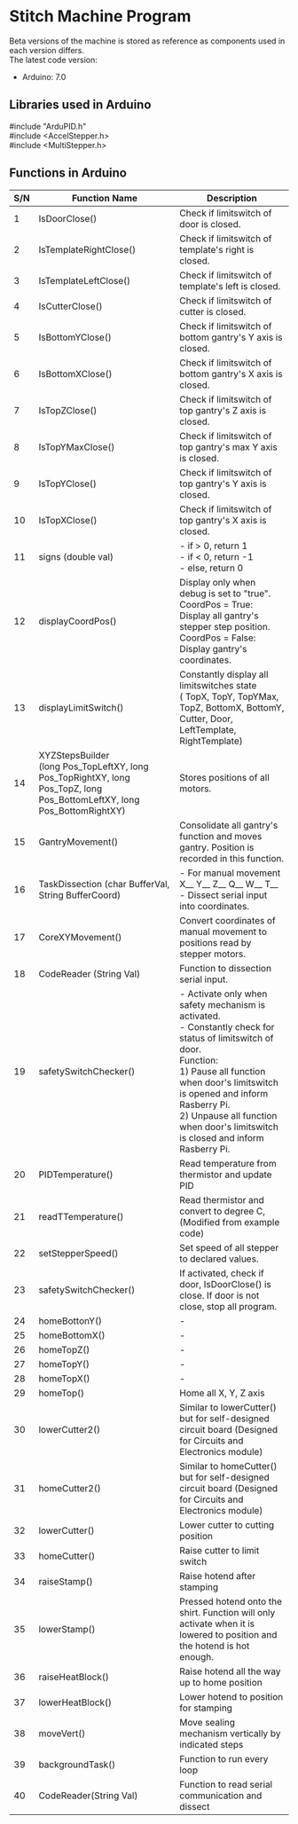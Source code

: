 # Stitch Machine Program
Beta versions of the machine is stored as reference as components used in each version differs.  
The latest code version:
- Arduino: 7.0
## Libraries used in Arduino

#include "ArduPID.h"<br />
#include <AccelStepper.h><br />
#include <MultiStepper.h><br />

## Functions in Arduino
| S/N | Function Name |Description|
| --- | --- |---|
| 1 | IsDoorClose() | Check if limitswitch of door is closed. |
| 2 | IsTemplateRightClose() | Check if limitswitch of template's right is closed. |
| 3 | IsTemplateLeftClose() | Check if limitswitch of template's left is closed. |
| 4 | IsCutterClose() | Check if limitswitch of cutter is closed. |
| 5 | IsBottomYClose() | Check if limitswitch of bottom gantry's Y axis is closed. |
| 6 | IsBottomXClose() | Check if limitswitch of bottom gantry's X axis is closed.  |
| 7 | IsTopZClose() | Check if limitswitch of top gantry's Z axis is closed. |
| 8 | IsTopYMaxClose() | Check if limitswitch of top gantry's max Y axis is closed. |
| 9 | IsTopYClose() | Check if limitswitch of top gantry's Y axis is closed. |
| 10 | IsTopXClose() | Check if limitswitch of top gantry's X axis is closed.  |
| 11 | signs (double val) | - if > 0, return 1<br />- if < 0, return -1<br />- else, return 0 |
| 12 | displayCoordPos() | Display only when debug is set to "true".<br />CoordPos = True: <br />Display all gantry's stepper step position.<br />CoordPos = False:<br />Display gantry's coordinates.|
| 13 | displayLimitSwitch() | Constantly display all limitswitches state<br />( TopX, TopY, TopYMax, TopZ, BottomX, BottomY, Cutter, Door, LeftTemplate, RightTemplate) |
| 14 | XYZStepsBuilder<br />(long Pos_TopLeftXY, long Pos_TopRightXY, long Pos_TopZ, long Pos_BottomLeftXY, long Pos_BottomRightXY) | Stores positions of all motors. |
| 15 | GantryMovement() | Consolidate all gantry's function and moves gantry. Position is recorded in this function. |
| 16 | TaskDissection (char BufferVal, String BufferCoord) | - For manual movement X__ Y__ Z__ Q__ W__ T__ <br />- Dissect serial input into coordinates.|
| 17 | CoreXYMovement() | Convert coordinates of manual movement to positions read by stepper motors. |
| 18 | CodeReader (String Val) | Function to dissection serial input. |
| 19 | safetySwitchChecker() | - Activate only when safety mechanism is activated.<br /> - Constantly check for status of limitswitch of door.<br />Function:<br />1) Pause all function when door's limitswitch is opened and inform Rasberry Pi. <br />2) Unpause all function when door's limitswitch is closed and inform Rasberry Pi.|
| 20 | PIDTemperature() | Read temperature from thermistor and update PID |
| 21 | readTTemperature() | Read thermistor and convert to degree C, (Modified from example code) |
| 22 | setStepperSpeed() | Set speed of all stepper to declared values. |
| 23 | safetySwitchChecker() | If activated, check if door, IsDoorClose() is close. If door is not close, stop all program. |
| 24 | homeBottonY() | - |
| 25 | homeBottomX() | - |
| 26 | homeTopZ() | - |
| 27 | homeTopY() | - |
| 28 | homeTopX() | - |
| 29 | homeTop() | Home all X, Y, Z axis |
| 30 | lowerCutter2() | Similar to lowerCutter() but for self-designed circuit board (Designed for Circuits and Electronics module) |
| 31 | homeCutter2() | Similar to homeCutter() but for self-designed circuit board (Designed for Circuits and Electronics module) |
| 32 | lowerCutter() | Lower cutter to cutting position |
| 33 | homeCutter() | Raise cutter to limit switch |
| 34 | raiseStamp() | Raise hotend after stamping |
| 35 | lowerStamp() | Pressed hotend onto the shirt. Function will only activate when it is lowered to position and the hotend is hot enough. |
| 36 | raiseHeatBlock() | Raise hotend all the way up to home position |
| 37 | lowerHeatBlock() | Lower hotend to position for stamping |
| 38 | moveVert() | Move sealing mechanism vertically by indicated steps |
| 39 | backgroundTask() | Function to run every loop |
| 40 | CodeReader(String Val) | Function to read serial communication and dissect |
